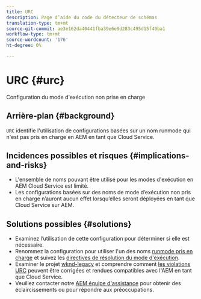```yaml
---
title: URC
description: Page d’aide du code du détecteur de schémas
translation-type: tm+mt
source-git-commit: ae3e162da40441fba39e6e9d283c495d15f40ba1
workflow-type: tm+mt
source-wordcount: '176'
ht-degree: 0%

---
```



# URC {#urc}

Configuration du mode d&#39;exécution non prise en charge

## Arrière-plan {#background}

`URC` identifie l&#39;utilisation de configurations basées sur un nom runmode qui n&#39;est pas pris en charge en AEM en tant que Cloud Service.

## Incidences possibles et risques {#implications-and-risks}

* L&#39;ensemble de noms pouvant être utilisé pour les modes d&#39;exécution en AEM Cloud Service est limité.
* Les configurations basées sur des noms de mode d’exécution non pris en charge n’auront aucun effet lorsqu’elles seront déployées en tant que Cloud Service sur AEM.

## Solutions possibles {#solutions}

* Examinez l’utilisation de cette configuration pour déterminer si elle est nécessaire.
* Renommez la configuration pour utiliser l&#39;un des noms [runmode pris en charge](https://experienceleague.adobe.com/docs/experience-manager-cloud-service/release-notes/aem-cloud-changes.html#custom-runmodes) et suivez les [directives de résolution du mode d&#39;exécution](https://experienceleague.adobe.com/docs/experience-manager-cloud-service/implementing/deploying/configuring-osgi.html#runmode-resolution).
* Examiner le projet [wknd-legacy](https://github.com/adobe/aem-guides-wknd-legacy/tree/code/urc) et comprendre comment [les violations URC](https://github.com/adobe/aem-guides-wknd-legacy/compare/main...code/urc) peuvent être corrigées et rendues compatibles avec l&#39;AEM en tant que Cloud Service.
* Veuillez contacter notre [AEM équipe d&#39;assistance](https://helpx.adobe.com/enterprise/using/support-for-experience-cloud.html) pour obtenir des éclaircissements ou pour répondre aux préoccupations.
